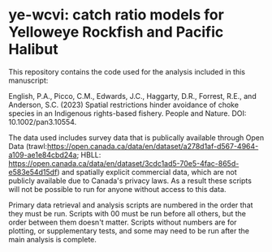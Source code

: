# ye-wcvi: catch ratio models for Yelloweye Rockfish and Pacific Halibut

This repository contains the code used for the analysis included in this manuscript:

English, P.A., Picco, C.M., Edwards, J.C., Haggarty, D.R., Forrest, R.E., and Anderson, S.C. (2023)
Spatial restrictions hinder avoidance of choke species in an Indigenous rights-based fishery. 
People and Nature. DOI: 10.1002/pan3.10554.

The data used includes survey data that is publically available through Open Data 
(trawl:https://open.canada.ca/data/en/dataset/a278d1af-d567-4964-a109-ae1e84cbd24a; 
HBLL: https://open.canada.ca/data/en/dataset/3cdc1ad5-70e5-4fac-865d-e583e54d15df) and 
spatially explicit commercial data, which are not publicly available due to Canada's privacy laws. 
As a result these scripts will not be possible to run for anyone without access to this data.

Primary data retrieval and analysis scripts are numbered in the order that they must be run. 
Scripts with 00 must be run before all others, but the order between them doesn't matter. 
Scripts without numbers are for plotting, or supplementary tests, and some may need to be run 
after the main analysis is complete. 
